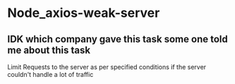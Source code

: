 # Node_axios-weak-server
## IDK which company gave this task some one told me about this task
Limit Requests to the server as per specified conditions if the server couldn't handle a lot of traffic

